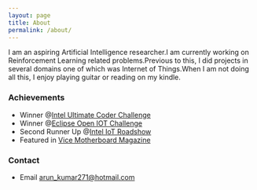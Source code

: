 ```yaml
---
layout: page
title: About
permalink: /about/
---
```


I am an aspiring Artificial Intelligence researcher.I am currently working on Reinforcement Learning related problems.Previous to this, I did projects in several domains one of which was Internet of Things.When I am not doing all this, I enjoy playing guitar or reading on my kindle. 

### Achievements

* Winner @[Intel Ultimate Coder Challenge](https://software.intel.com/en-us/blogs/2016/08/05/the-intel-ultimate-coder-challenge-for-iot-winners-have-been-chosen)
* Winner @[Eclipse Open IOT Challenge](https://www.eclipse.org/org/press-release/20160310_iotchallenge_winners2016.php)
* Second Runner Up @[Intel IoT Roadshow](https://drive.google.com/file/d/0ByuvNaTkATl-MUlRWnh4Nl9uaVE/view?usp=sharing)
* Featured in [Vice Motherboard Magazine](http://motherboard.vice.com/blog/a-cognitive-healthcare-system-is-changing-medical-practices-in-remote-areas)

### Contact

* Email [arun_kumar271@hotmail.com](mailto:arun_kumar271@hotmail.com)

